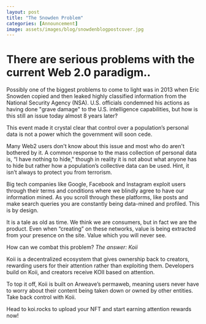 ```yaml
---
layout: post
title: "The Snowden Problem"
categories: [Announcement]
image: assets/images/blog/snowdenblogpostcover.jpg
---
```


# There are serious problems with the current Web 2.0 paradigm..

Possibly one of the biggest problems to come to light was in 2013 when Eric Snowden copied and then leaked highly classified information from the National Security Agency (NSA). U.S. officials condemned his actions as having done "grave damage" to the U.S. intelligence capabilities, but how is this still an issue today almost 8 years later?

This event made it crystal clear that control over a population’s personal data is not a power which the government will soon cede.

Many Web2 users don't know about this issue and most who do aren't bothered by it. A common response to the mass collection of personal data is, “I have nothing to hide," though in reality it is not about what anyone has to hide but rather how a population’s collective data can be used. Hint, it isn’t always to protect you from terrorism.

Big tech companies like Google, Facebook and Instagram exploit users through their terms and conditions where we blindly agree to have our information mined. As you scroll through these platforms, like posts and make search queries you are constantly being data-mined and profiled. This is by design.

It is a tale as old as time. We think we are consumers, but in fact we are the product. Even when “creating” on these networks, value is being extracted from your presence on the site. Value which you will never see.

How can we combat this problem? _The answer: Koii_

Koii is a decentralized ecosystem that gives ownership back to creators, rewarding users for their attention rather than exploiting them. Developers build on Koii, and creators receive KOII based on attention.

To top it off, Koii is built on Arweave’s permaweb, meaning users never have to worry about their content being taken down or owned by other entities. Take back control with Koii.

Head to koi.rocks to upload your NFT and start earning attention rewards now!
